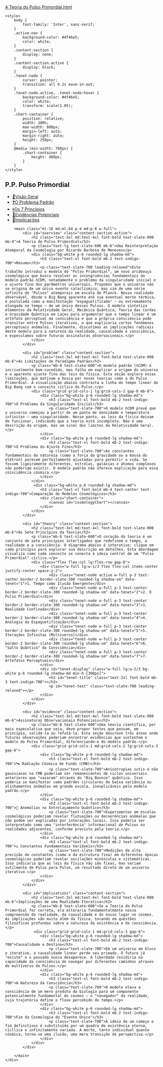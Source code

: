 [A Teoria do Pulso Primordial.html](https://github.com/user-attachments/files/22183646/A.Teoria.do.Pulso.Primordial.html)
<!DOCTYPE html>
<html lang="pt-BR">
<head>
    <meta charset="UTF-8">
    <meta name="viewport" content="width=device-width, initial-scale=1.0">
    <title>Explorador da Teoria do Pulso Primordial e a Ilusão do Tempo</title>
    <script src="https://cdn.tailwindcss.com"></script>
    <script src="https://cdn.jsdelivr.net/npm/chart.js"></script>

    <style>
        body {
            font-family: 'Inter', sans-serif;
        }
        .active-nav {
            background-color: #4f46e5;
            color: white;
        }
        .content-section {
            display: none;
        }
        .content-section.active {
            display: block;
        }
        .tenet-node {
            cursor: pointer;
            transition: all 0.2s ease-in-out;
        }
        .tenet-node.active, .tenet-node:hover {
            background-color: #4f46e5;
            color: white;
            transform: scale(1.05);
        }
        .chart-container {
            position: relative;
            width: 100%;
            max-width: 800px;
            margin-left: auto;
            margin-right: auto;
            height: 250px;
        }
        @media (min-width: 768px) {
            .chart-container {
                height: 400px;
            }
        }
    </style>
</head>
<body class="bg-slate-50 text-slate-800">
    <div class="flex min-h-screen">
        <nav class="w-16 md:w-64 bg-slate-800 text-white flex flex-col fixed top-0 left-0 h-full">
            <div class="p-4 border-b border-slate-700">
                <h1 class="text-sm md:text-xl font-bold text-center">
                    <span class="md:hidden">P.P.</span>
                    <span class="hidden md:inline">Pulso Primordial</span>
                </h1>
            </div>
            <ul class="flex-grow">
                <li><a href="#overview" class="nav-link active-nav flex items-center p-4 hover:bg-indigo-600 transition-colors duration-200"><span class="md:mr-3 text-lg">🌌</span><span class="hidden md:inline">Visão Geral</span></a></li>
                <li><a href="#problem" class="nav-link flex items-center p-4 hover:bg-indigo-600 transition-colors duration-200"><span class="md:mr-3 text-lg">❓</span><span class="hidden md:inline">O Problema Padrão</span></a></li>
                <li><a href="#theory" class="nav-link flex items-center p-4 hover:bg-indigo-600 transition-colors duration-200"><span class="md:mr-3 text-lg">🌀</span><span class="hidden md:inline">Os 7 Princípios</span></a></li>
                <li><a href="#evidence" class="nav-link flex items-center p-4 hover:bg-indigo-600 transition-colors duration-200"><span class="md:mr-3 text-lg">🔭</span><span class="hidden md:inline">Evidências Potenciais</span></a></li>
                <li><a href="#implications" class="nav-link flex items-center p-4 hover:bg-indigo-600 transition-colors duration-200"><span class="md:mr-3 text-lg">🧠</span><span class="hidden md:inline">Implicações</span></a></li>
            </ul>
        </nav>

        <main class="ml-16 md:ml-64 p-4 md:p-8 w-full">
            <div id="overview" class="content-section active">
                <h2 class="text-3xl md:text-4xl font-bold text-slate-900 mb-4">A Teoria do Pulso Primordial</h2>
                <p class="text-lg text-slate-600 mb-6">Uma Reinterpretação Atemporal da Cosmologia por Ricardo Barbosa de Meneses</p>
                <div class="bg-white p-6 rounded-lg shadow-md">
                    <h3 class="text-xl font-bold mb-2 text-indigo-700">Resumo</h3>
                    <p class="text-slate-700 leading-relaxed">Este trabalho introduz o modelo do "Pulso Primordial", um novo arcabouço cosmológico que busca resolver as incongruências fundamentais do modelo padrão ΛCDM, notadamente o problema da singularidade inicial e o ajuste fino dos parâmetros universais. Propomos que o universo não se origina de um único evento cataclísmico, mas sim de uma série infinita de "Pulsos" atemporais em escala de Planck. Nossa realidade observável, desde o Big Bang aparente até sua eventual morte térmica, é postulada como a manifestação "espaguetificada" — ou extremamente elongada no tempo — de um único desses Pulsos. O modelo sintetiza elementos da Relatividade Geral, Mecânica Quântica, Teoria das Cordas e Gravidade Quântica em Laços para argumentar que o tempo linear é um artefato perceptual da consciência e que a própria consciência pode transitar entre Pulsos iterativos, o que explicaria certos fenômenos perceptuais anômalos. Finalmente, discutimos as implicações radicais deste modelo para a natureza da realidade, causalidade e consciência, e especulamos sobre futuras assinaturas observacionais.</p>
                </div>
            </div>

            <div id="problem" class="content-section">
                <h2 class="text-3xl md:text-4xl font-bold text-slate-900 mb-6">As Limitações do Paradigma Padrão</h2>
                <p class="mb-8 text-slate-600">O modelo padrão (ΛCDM) é incrivelmente bem-sucedido, mas falha em explicar a origem do universo e o aparente ajuste fino das leis da física. Esta seção explora essas limitações, que motivam a busca por novas teorias como a do Pulso Primordial. A visualização abaixo contrasta a linha do tempo linear do Big Bang com o conceito cíclico do Pulso.</p>
                <div class="grid grid-cols-1 lg:grid-cols-2 gap-8 mb-8">
                    <div class="bg-white p-6 rounded-lg shadow-md">
                        <h3 class="text-xl font-bold mb-2 text-indigo-700">O Problema da Singularidade Inicial</h3>
                        <p class="text-slate-700">O modelo ΛCDM prevê que o universo começou a partir de um ponto de densidade e temperatura infinitas — uma singularidade. Nesse ponto, as leis da física deixam de funcionar, indicando que a teoria está incompleta. Não é uma descrição da origem, mas um sinal dos limites da Relatividade Geral.</p>
                    </div>
                    <div class="bg-white p-6 rounded-lg shadow-md">
                        <h3 class="text-xl font-bold mb-2 text-indigo-700">O Problema do Ajuste Fino</h3>
                        <p class="text-slate-700">As constantes fundamentais da natureza (como a força da gravidade ou a massa do elétron) parecem perfeitamente ajustadas para permitir a vida. Se fossem ligeiramente diferentes, estrelas, galáxias e átomos complexos não poderiam existir. O modelo padrão não oferece explicação para essa coincidência cósmica.</p>
                    </div>
                </div>
                 <div class="bg-white p-6 rounded-lg shadow-md">
                    <h3 class="text-xl font-bold mb-4 text-center text-indigo-700">Comparação de Modelos Cosmológicos</h3>
                    <div class="chart-container">
                        <canvas id="cosmologyChart"></canvas>
                    </div>
                </div>
            </div>

            <div id="theory" class="content-section">
                <h2 class="text-3xl md:text-4xl font-bold text-slate-900 mb-6">Os Sete Princípios da Teoria</h2>
                <p class="mb-8 text-slate-600">O coração da teoria é um conjunto de sete princípios interligados que redefinem o tempo, a realidade e a consciência. O diagrama abaixo é interativo: clique em cada princípio para explorar sua descrição em detalhes. Esta abordagem visualiza como cada conceito se conecta à ideia central de um "Pulso Primordial" cíclico.</p>
                <div class="flex flex-col lg:flex-row gap-8">
                    <div class="w-full lg:w-1/3 flex flex-col items-center justify-center space-y-2">
                        <div class="tenet-node active w-full p-3 text-center border-2 border-slate-300 rounded-lg shadow-sm" data-tenet="1">1. Tempo como Ilusão Emergente</div>
                        <div class="tenet-node w-full p-3 text-center border-2 border-slate-300 rounded-lg shadow-sm" data-tenet="2">2. O Pulso Primordial</div>
                        <div class="tenet-node w-full p-3 text-center border-2 border-slate-300 rounded-lg shadow-sm" data-tenet="3">3. Realidade Confinada</div>
                        <div class="tenet-node w-full p-3 text-center border-2 border-slate-300 rounded-lg shadow-sm" data-tenet="4">4. Analogia da Espaguetificação</div>
                        <div class="tenet-node w-full p-3 text-center border-2 border-slate-300 rounded-lg shadow-sm" data-tenet="5">5. Iterações Infinitas (Multiverso)</div>
                        <div class="tenet-node w-full p-3 text-center border-2 border-slate-300 rounded-lg shadow-sm" data-tenet="6">6. "Salto Quântico" da Consciência</div>
                        <div class="tenet-node w-full p-3 text-center border-2 border-slate-300 rounded-lg shadow-sm" data-tenet="7">7. Artefatos Perceptuais</div>
                    </div>
                    <div id="tenet-display" class="w-full lg:w-2/3 bg-white p-6 rounded-lg shadow-md min-h-[300px]">
                        <h3 id="tenet-title" class="text-2xl font-bold mb-3 text-indigo-700"></h3>
                        <p id="tenet-text" class="text-slate-700 leading-relaxed"></p>
                    </div>
                </div>
            </div>

            <div id="evidence" class="content-section">
                <h2 class="text-3xl md:text-4xl font-bold text-slate-900 mb-6">Assinaturas Observacionais Potenciais</h2>
                <p class="mb-8 text-slate-600">Uma teoria científica, por mais especulativa que seja, deve propor testes que possam, em princípio, validá-la ou refutá-la. Esta seção descreve três áreas onde futuras observações poderiam encontrar evidências que sustentem o modelo do Pulso Primordial, diferenciando-o do modelo padrão.</p>
                <div class="grid grid-cols-1 md:grid-cols-2 lg:grid-cols-3 gap-6">
                    <div class="bg-white p-6 rounded-lg shadow-md">
                        <h3 class="text-xl font-bold mb-2 text-indigo-700">🛰️ Radiação Cósmica de Fundo (CMB)</h3>
                        <p class="text-slate-700">Anisotropias sutis e não gaussianas na CMB poderiam ser remanescentes de ciclos universais anteriores que "vazaram" através do "Big Bounce" quântico. Isso poderia se manifestar como padrões circulares de baixa variância ou alinhamentos anômalos em grande escala, inexplicáveis pelo modelo padrão.</p>
                    </div>
                    <div class="bg-white p-6 rounded-lg shadow-md">
                        <h3 class="text-xl font-bold mb-2 text-indigo-700">🔗 Anomalias no Entrelaçamento Quântico</h3>
                        <p class="text-slate-700">Experimentos em escalas cosmológicas poderiam revelar flutuações ou decoerências anômalas que não podem ser explicadas por interações locais. Isso poderia ser interpretado como uma "interferência" informacional de Pulsos ou realidades adjacentes, conforme previsto pela teoria.</p>
                    </div>
                    <div class="bg-white p-6 rounded-lg shadow-md">
                        <h3 class="text-xl font-bold mb-2 text-indigo-700">⚖️ Constantes Fundamentais Variáveis</h3>
                        <p class="text-slate-700">Medições de alta precisão de constantes (como a da estrutura fina) em diferentes épocas cosmológicas poderiam revelar oscilações minúsculas e sistemáticas. Isso indicaria que as leis da física não são fixas, mas variam sutilmente de Pulso para Pulso, um resultado direto de um universo iterativo.</p>
                    </div>
                </div>
            </div>
            
            <div id="implications" class="content-section">
                <h2 class="text-3xl md:text-4xl font-bold text-slate-900 mb-6">Implicações de uma Realidade Iterativa</h2>
                <p class="mb-8 text-slate-600">Se a Teoria do Pulso Primordial for correta, ela alteraria fundamentalmente nossa compreensão da realidade, da causalidade e do nosso lugar no cosmos. As implicações vão muito além da física, tocando em questões filosóficas profundas sobre a natureza da existência e da consciência.</p>
                 <div class="grid grid-cols-1 md:grid-cols-3 gap-6">
                    <div class="bg-white p-6 rounded-lg shadow-md">
                        <h3 class="text-xl font-bold mb-2 text-indigo-700">Causalidade e Destino</h3>
                        <p class="text-slate-700">Em um universo em bloco e iterativo, a causalidade linear perde seu primado. O futuro já "existe" e o passado nunca desaparece. A liberdade residiria na capacidade da consciência de navegar por diferentes caminhos através do multiverso de Pulsos.</p>
                    </div>
                    <div class="bg-white p-6 rounded-lg shadow-md">
                        <h3 class="text-xl font-bold mb-2 text-indigo-700">A Natureza da Consciência</h3>
                        <p class="text-slate-700">O modelo eleva a consciência de um mero produto da biologia para um componente potencialmente fundamental do cosmos — o "navegador" da realidade, cuja trajetória define o fluxo percebido do tempo.</p>
                    </div>
                    <div class="bg-white p-6 rounded-lg shadow-md">
                        <h3 class="text-xl font-bold mb-2 text-indigo-700">Fim da Cosmologia do "Evento Único"</h3>
                        <p class="text-slate-700">A ideia de um começo e fim definitivos é substituída por um quadro de existência eterna, cícllica e infinitamente variada. A morte, tanto individual quanto cósmica, torna-se uma ilusão, uma mera transição de perspectiva.</p>
                    </div>
                </div>
            </div>

        </main>
    </div>

<script>
document.addEventListener('DOMContentLoaded', function() {
    const navLinks = document.querySelectorAll('.nav-link');
    const contentSections = document.querySelectorAll('.content-section');

    function showSection(hash) {
        contentSections.forEach(section => {
            if ('#' + section.id === hash) {
                section.classList.add('active');
            } else {
                section.classList.remove('active');
            }
        });

        navLinks.forEach(link => {
            if (link.getAttribute('href') === hash) {
                link.classList.add('active-nav');
            } else {
                link.classList.remove('active-nav');
            }
        });
    }

    navLinks.forEach(link => {
        link.addEventListener('click', function(e) {
            e.preventDefault();
            const targetId = this.getAttribute('href');
            history.pushState(null, null, targetId);
            showSection(targetId);
        });
    });
    
    window.addEventListener('popstate', () => {
        showSection(window.location.hash || '#overview');
    });

    showSection(window.location.hash || '#overview');

    const tenetData = {
        '1': {
            title: '1. O Tempo Como uma Ilusão Emergente',
            text: 'A noção de um tempo linear, fluindo do passado para o futuro, é uma construção perceptual da consciência. A realidade fundamental é um "bloco" de universo atemporal onde todos os momentos existem simultaneamente. O "fluxo" do tempo é a maneira como a consciência processa a informação contida nesse contínuo.'
        },
        '2': {
            title: '2. O Pulso Primordial: O "Quantum" de um Ciclo Cósmico',
            text: 'A realidade é uma sucessão infinita de "Pulsos Primordiais", não um único Big Bang. Cada Pulso é um ciclo completo de expansão e contração na escala de Planck (10⁻⁴³s). É a unidade mínima e indivisível de um ciclo cosmológico, encapsulando o potencial de um universo inteiro.'
        },
        '3': {
            title: '3. A Realidade Confinada: Vivendo Dentro do Pulso',
            text: 'Nosso universo de 13.8 bilhões de anos existe inteiramente dentro da estrutura de um único Pulso Primordial, que foi "esticado" a proporções inimagináveis. O Big Bang não é a criação, mas o "ponto de entrada" perceptual neste Pulso, onde as condições se assemelham a um estado quente e denso.'
        },
        '4': {
            title: '4. A Analogia da Espaguetificação Cósmica',
            text: 'O mecanismo de "esticamento" temporal é análogo à espaguetificação em um buraco negro. O Pulso é uma singularidade quântica, e nossa realidade é seu interior. O "tempo-interno" do Pulso é tão dilatado que um instante de Planck é percebido por nós como a idade do universo.'
        },
        '5': {
            title: '5. Iterações Infinitas e o Multiverso de Pulsos',
            text: 'O nosso Pulso é apenas uma iteração em uma sequência infinita. Cada Pulso varia ligeiramente, explorando diferentes configurações de leis físicas e condições iniciais. Isso resolve o problema do ajuste fino: nosso universo é uma inevitabilidade estatística em um multiverso de Pulsos.'
        },
        '6': {
            title: '6. Consciência e o "Salto Quântico" Entre Realidades',
            text: 'A consciência não cessa no fim de um ciclo. No instante da "morte" perceptual, ela realiza um "salto quântico" para uma iteração adjacente do Pulso. O fim nunca é experimentado, pois a existência continua em uma realidade paralela. A flecha do tempo é a trajetória da consciência.'
        },
        '7': {
            title: '7. Artefatos Perceptuais: Ecos de Realidades Adjacentes',
            text: 'Fenômenos como déjà vu, Efeito Mandela e intuições súbitas não são falhas neurológicas, mas "ecos informacionais" de Pulsos adjacentes. São artefatos da transição da consciência entre realidades, como o ruído residual entre estações de rádio.'
        }
    };

    const tenetNodes = document.querySelectorAll('.tenet-node');
    const tenetTitle = document.getElementById('tenet-title');
    const tenetText = document.getElementById('tenet-text');

    function updateTenetDisplay(tenetId) {
        tenetTitle.textContent = tenetData[tenetId].title;
        tenetText.textContent = tenetData[tenetId].text;

        tenetNodes.forEach(node => {
            if (node.dataset.tenet === tenetId) {
                node.classList.add('active');
            } else {
                node.classList.remove('active');
            }
        });
    }

    tenetNodes.forEach(node => {
        node.addEventListener('click', function() {
            const tenetId = this.dataset.tenet;
            updateTenetDisplay(tenetId);
        });
    });

    updateTenetDisplay('1');

    const ctx = document.getElementById('cosmologyChart');
    if (ctx) {
        new Chart(ctx, {
            type: 'line',
            data: {
                labels: ['Origem', 'Início da Expansão', 'Presente', 'Futuro Distante'],
                datasets: [{
                    label: 'Modelo Padrão (Big Bang)',
                    data: [0, 1, 13.8, 100],
                    borderColor: 'rgb(239, 68, 68)',
                    backgroundColor: 'rgba(239, 68, 68, 0.5)',
                    fill: false,
                    tension: 0.1,
                    pointRadius: 5
                }, {
                    label: 'Teoria do Pulso Primordial',
                    data: [10, 1, 13.8, 25, 13.8, 1],
                    borderColor: 'rgb(79, 70, 229)',
                    backgroundColor: 'rgba(79, 70, 229, 0.5)',
                    fill: false,
                    tension: 0.4,
                    pointRadius: 5
                }]
            },
            options: {
                responsive: true,
                maintainAspectRatio: false,
                plugins: {
                    title: {
                        display: true,
                        text: 'Linha do Tempo Cósmica: Linear vs. Cíclica'
                    },
                    tooltip: {
                        mode: 'index',
                        intersect: false
                    }
                },
                scales: {
                    y: {
                        title: {
                            display: true,
                            text: 'Tamanho Relativo do Universo'
                        },
                        beginAtZero: true
                    },
                    x: {
                         title: {
                            display: true,
                            text: 'Tempo (Unidades Arbitrárias/Bilhões de Anos)'
                        }
                    }
                }
            }
        });
    }
});
</script>
</body>
</html>

